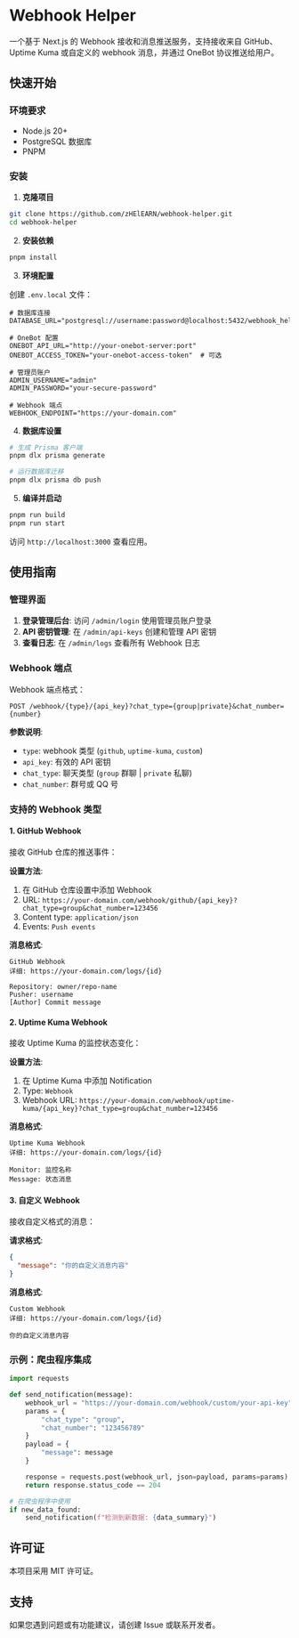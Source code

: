 # Webhook Helper

一个基于 Next.js 的 Webhook 接收和消息推送服务，支持接收来自 GitHub、Uptime Kuma 或自定义的 webhook 消息，并通过 OneBot 协议推送给用户。

## 快速开始

### 环境要求

- Node.js 20+
- PostgreSQL 数据库
- PNPM

### 安装

1. **克隆项目**

```bash
git clone https://github.com/zHElEARN/webhook-helper.git
cd webhook-helper
```

2. **安装依赖**

```bash
pnpm install
```

3. **环境配置**

创建 `.env.local` 文件：

```env
# 数据库连接
DATABASE_URL="postgresql://username:password@localhost:5432/webhook_helper"

# OneBot 配置
ONEBOT_API_URL="http://your-onebot-server:port"
ONEBOT_ACCESS_TOKEN="your-onebot-access-token"  # 可选

# 管理员账户
ADMIN_USERNAME="admin"
ADMIN_PASSWORD="your-secure-password"

# Webhook 端点
WEBHOOK_ENDPOINT="https://your-domain.com"
```

4. **数据库设置**

```bash
# 生成 Prisma 客户端
pnpm dlx prisma generate

# 运行数据库迁移
pnpm dlx prisma db push
```

5. **编译并启动**

```bash
pnpm run build
pnpm run start
```

访问 `http://localhost:3000` 查看应用。

## 使用指南

### 管理界面

1. **登录管理后台**: 访问 `/admin/login` 使用管理员账户登录
2. **API 密钥管理**: 在 `/admin/api-keys` 创建和管理 API 密钥
3. **查看日志**: 在 `/admin/logs` 查看所有 Webhook 日志

### Webhook 端点

Webhook 端点格式：

```
POST /webhook/{type}/{api_key}?chat_type={group|private}&chat_number={number}
```

**参数说明**:

- `type`: webhook 类型 (`github`, `uptime-kuma`, `custom`)
- `api_key`: 有效的 API 密钥
- `chat_type`: 聊天类型 (`group` 群聊 | `private` 私聊)
- `chat_number`: 群号或 QQ 号

### 支持的 Webhook 类型

#### 1. GitHub Webhook

接收 GitHub 仓库的推送事件：

**设置方法**:

1. 在 GitHub 仓库设置中添加 Webhook
2. URL: `https://your-domain.com/webhook/github/{api_key}?chat_type=group&chat_number=123456`
3. Content type: `application/json`
4. Events: `Push events`

**消息格式**:

```
GitHub Webhook
详细: https://your-domain.com/logs/{id}

Repository: owner/repo-name
Pusher: username
[Author] Commit message
```

#### 2. Uptime Kuma Webhook

接收 Uptime Kuma 的监控状态变化：

**设置方法**:

1. 在 Uptime Kuma 中添加 Notification
2. Type: `Webhook`
3. Webhook URL: `https://your-domain.com/webhook/uptime-kuma/{api_key}?chat_type=group&chat_number=123456`

**消息格式**:

```
Uptime Kuma Webhook
详细: https://your-domain.com/logs/{id}

Monitor: 监控名称
Message: 状态消息
```

#### 3. 自定义 Webhook

接收自定义格式的消息：

**请求格式**:

```json
{
  "message": "你的自定义消息内容"
}
```

**消息格式**:

```
Custom Webhook
详细: https://your-domain.com/logs/{id}

你的自定义消息内容
```

### 示例：爬虫程序集成

```python
import requests

def send_notification(message):
    webhook_url = "https://your-domain.com/webhook/custom/your-api-key"
    params = {
        "chat_type": "group",
        "chat_number": "123456789"
    }
    payload = {
        "message": message
    }

    response = requests.post(webhook_url, json=payload, params=params)
    return response.status_code == 204

# 在爬虫程序中使用
if new_data_found:
    send_notification(f"检测到新数据: {data_summary}")
```

## 许可证

本项目采用 MIT 许可证。

## 支持

如果您遇到问题或有功能建议，请创建 Issue 或联系开发者。
